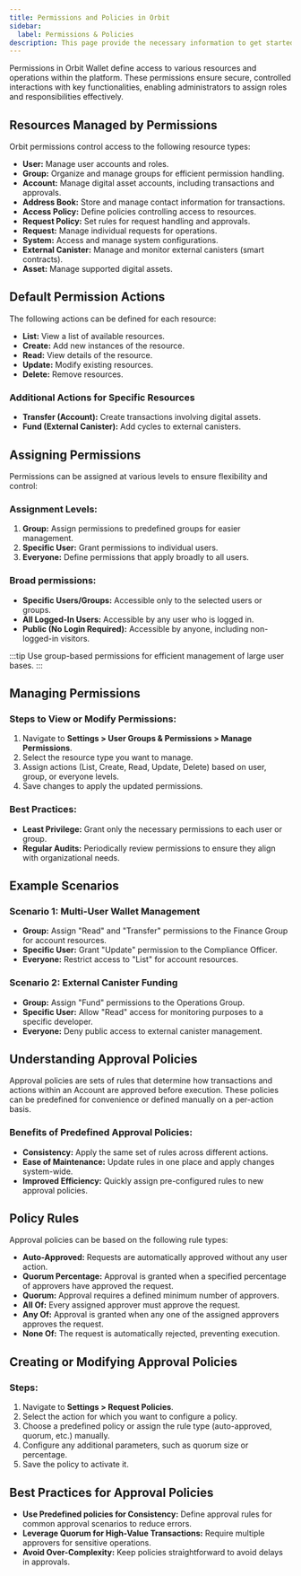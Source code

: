 ```yaml
---
title: Permissions and Policies in Orbit
sidebar:
  label: Permissions & Policies
description: This page provide the necessary information to get started with Orbit.
---
```


Permissions in Orbit Wallet define access to various resources and operations within the platform. These permissions ensure secure, controlled interactions with key functionalities, enabling administrators to assign roles and responsibilities effectively.

## **Resources Managed by Permissions**

Orbit permissions control access to the following resource types:

- **User:** Manage user accounts and roles.
- **Group:** Organize and manage groups for efficient permission handling.
- **Account:** Manage digital asset accounts, including transactions and approvals.
- **Address Book:** Store and manage contact information for transactions.
- **Access Policy:** Define policies controlling access to resources.
- **Request Policy:** Set rules for request handling and approvals.
- **Request:** Manage individual requests for operations.
- **System:** Access and manage system configurations.
- **External Canister:** Manage and monitor external canisters (smart contracts).
- **Asset:** Manage supported digital assets.

## **Default Permission Actions**

The following actions can be defined for each resource:

- **List:** View a list of available resources.
- **Create:** Add new instances of the resource.
- **Read:** View details of the resource.
- **Update:** Modify existing resources.
- **Delete:** Remove resources.

### **Additional Actions for Specific Resources**

- **Transfer (Account):** Create transactions involving digital assets.
- **Fund (External Canister):** Add cycles to external canisters.

## **Assigning Permissions**

Permissions can be assigned at various levels to ensure flexibility and control:

### **Assignment Levels:**

1. **Group:** Assign permissions to predefined groups for easier management.
2. **Specific User:** Grant permissions to individual users.
3. **Everyone:** Define permissions that apply broadly to all users.

### **Broad permissions:**

- **Specific Users/Groups:** Accessible only to the selected users or groups.
- **All Logged-In Users:** Accessible by any user who is logged in.
- **Public (No Login Required):** Accessible by anyone, including non-logged-in visitors.

:::tip
Use group-based permissions for efficient management of large user bases.
:::

## **Managing Permissions**

### **Steps to View or Modify Permissions:**

1. Navigate to **Settings > User Groups & Permissions > Manage Permissions**.
2. Select the resource type you want to manage.
3. Assign actions (List, Create, Read, Update, Delete) based on user, group, or everyone levels.
4. Save changes to apply the updated permissions.

### **Best Practices:**

- **Least Privilege:** Grant only the necessary permissions to each user or group.
- **Regular Audits:** Periodically review permissions to ensure they align with organizational needs.

## **Example Scenarios**

### **Scenario 1: Multi-User Wallet Management**

- **Group:** Assign "Read" and "Transfer" permissions to the Finance Group for account resources.
- **Specific User:** Grant "Update" permission to the Compliance Officer.
- **Everyone:** Restrict access to "List" for account resources.

### **Scenario 2: External Canister Funding**

- **Group:** Assign "Fund" permissions to the Operations Group.
- **Specific User:** Allow "Read" access for monitoring purposes to a specific developer.
- **Everyone:** Deny public access to external canister management.

## **Understanding Approval Policies**

Approval policies are sets of rules that determine how transactions and actions within an Account are approved before execution. These policies can be predefined for convenience or defined manually on a per-action basis.

### **Benefits of Predefined Approval Policies:**

- **Consistency:** Apply the same set of rules across different actions.
- **Ease of Maintenance:** Update rules in one place and apply changes system-wide.
- **Improved Efficiency:** Quickly assign pre-configured rules to new approval policies.

## **Policy Rules**

Approval policies can be based on the following rule types:

- **Auto-Approved:** Requests are automatically approved without any user action.
- **Quorum Percentage:** Approval is granted when a specified percentage of approvers have approved the request.
- **Quorum:** Approval requires a defined minimum number of approvers.
- **All Of:** Every assigned approver must approve the request.
- **Any Of:** Approval is granted when any one of the assigned approvers approves the request.
- **None Of:** The request is automatically rejected, preventing execution.

## **Creating or Modifying Approval Policies**

### **Steps:**

1. Navigate to **Settings > Request Policies**.
2. Select the action for which you want to configure a policy.
3. Choose a predefined policy or assign the rule type (auto-approved, quorum, etc.) manually.
4. Configure any additional parameters, such as quorum size or percentage.
5. Save the policy to activate it.

## **Best Practices for Approval Policies**

- **Use Predefined policies for Consistency:** Define approval rules for common approval scenarios to reduce errors.
- **Leverage Quorum for High-Value Transactions:** Require multiple approvers for sensitive operations.
- **Avoid Over-Complexity:** Keep policies straightforward to avoid delays in approvals.
